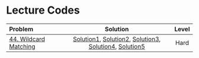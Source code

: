 # Lecture Codes

|  **Problem**  |  **Solution**  |  **Level**  |
|:--------------|:--------------:|:-----------:|
|  [44. Wildcard Matching](https://leetcode.com/problems/wildcard-matching/description/)  |  [Solution1](https://github.com/kishanrajput23/Love-Babbar-CPP-DSA-Course/blob/main/Lectures/Lecture_139/Lecture_Codes/44_1.cpp), [Solution2](https://github.com/kishanrajput23/Love-Babbar-CPP-DSA-Course/blob/main/Lectures/Lecture_139/Lecture_Codes/44_2.cpp), [Solution3](https://github.com/kishanrajput23/Love-Babbar-CPP-DSA-Course/blob/main/Lectures/Lecture_139/Lecture_Codes/44_3.cpp), [Solution4](https://github.com/kishanrajput23/Love-Babbar-CPP-DSA-Course/blob/main/Lectures/Lecture_139/Lecture_Codes/44_4.cpp), [Solution5](https://github.com/kishanrajput23/Love-Babbar-CPP-DSA-Course/blob/main/Lectures/Lecture_139/Lecture_Codes/44_5.cpp)  |  Hard  |

